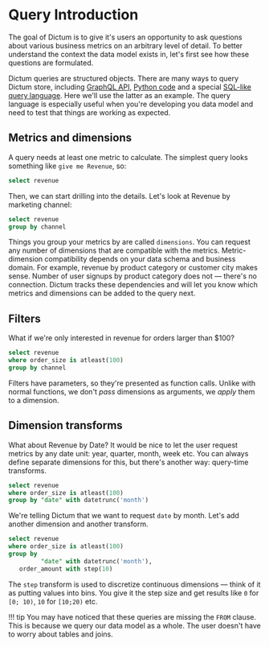 # Query Introduction

The goal of Dictum is to give it's users an opportunity to ask questions about
various business metrics on an arbitrary level of detail. To better understand the
context the data model exists in, let's first see how these questions are formulated.

Dictum queries are structured objects. There are many ways to query Dictum store,
including [GraphQL API](../reference/graphql.md),
[Python code](../reference/python_api.md) and a special
[SQL-like query language](../reference/query_language.md). Here we'll use the latter as
an example. The query language is especially useful when you're developing you data
model and need to test that things are working as expected.


## Metrics and dimensions

A query needs at least one metric to calculate. The simplest query looks
something like `give me Revenue`, so:

```sql
select revenue
```

Then, we can start drilling into the details. Let's look at Revenue by marketing channel:

```sql
select revenue
group by channel
```

Things you group your metrics by are called `dimensions`. You can request any number of
dimensions that are compatible with the metrics. Metric-dimension compatibility depends
on your data schema and business domain. For example, revenue by product category or
customer city makes sense. Number of user signups by product category does not — there's
no connection. Dictum tracks these dependencies and will let you know which
metrics and dimensions can be added to the query next.


## Filters

What if we're only interested in revenue for orders larger than $100?

```sql
select revenue
where order_size is atleast(100)
group by channel
```

Filters have parameters, so they're presented as function calls. Unlike with normal
functions, we don't _pass_ dimensions as arguments, we _apply_ them to a dimension.


## Dimension transforms

What about Revenue by Date? It would be nice to let the user request metrics by any date
unit: year, quarter, month, week etc. You can always define separate dimensions for this,
but there's another way: query-time transforms.

```sql
select revenue
where order_size is atleast(100)
group by "date" with datetrunc('month')
```

We're telling Dictum that we want to request `date` by month. Let's add another dimension
and another transform.

```sql
select revenue
where order_size is atleast(100)
group by
         "date" with datetrunc('month'),
   order_amount with step(10)
```

The `step` transform is used to discretize continuous dimensions — think of it as putting
values into bins. You give it the step size and get results like `0` for `[0; 10)`, `10`
for `[10;20)` etc.

!!! tip
    You may have noticed that these queries are missing the `FROM` clause. This is because
    we query our data model as a whole. The user doesn't have to worry about tables and joins.
